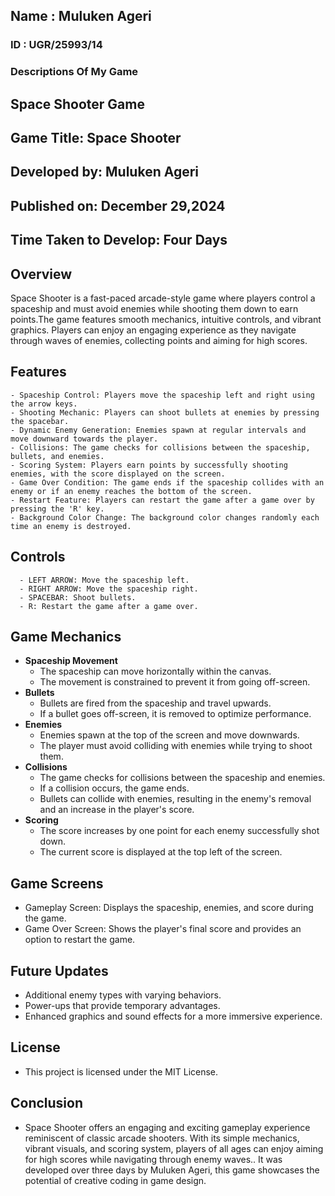 ## Name : Muluken Ageri
### ID : UGR/25993/14
### Descriptions Of My Game
 ## Space Shooter Game
 ## Game Title: Space Shooter
 ## Developed by: Muluken Ageri
 ## Published on: December 29,2024
 ## Time Taken to Develop: Four Days

## Overview

Space Shooter is a fast-paced arcade-style game where players control a spaceship and must avoid enemies while shooting them down to earn points.The game features smooth mechanics, intuitive controls, and vibrant graphics. Players can enjoy an engaging experience as they navigate through waves of enemies, collecting points and aiming for high scores.

## Features

    - Spaceship Control: Players move the spaceship left and right using the arrow keys.
    - Shooting Mechanic: Players can shoot bullets at enemies by pressing the spacebar.
    - Dynamic Enemy Generation: Enemies spawn at regular intervals and move downward towards the player.
    - Collisions: The game checks for collisions between the spaceship, bullets, and enemies.
    - Scoring System: Players earn points by successfully shooting enemies, with the score displayed on the screen.
    - Game Over Condition: The game ends if the spaceship collides with an enemy or if an enemy reaches the bottom of the screen.
    - Restart Feature: Players can restart the game after a game over by pressing the 'R' key.
    - Background Color Change: The background color changes randomly each time an enemy is destroyed.
  
## Controls

      - LEFT ARROW: Move the spaceship left.
      - RIGHT ARROW: Move the spaceship right.
      - SPACEBAR: Shoot bullets.
      - R: Restart the game after a game over.
  
## Game Mechanics

  - **Spaceship Movement**
     - The spaceship can move horizontally within the canvas.
     - The movement is constrained to prevent it from going off-screen.
  - **Bullets**
     - Bullets are fired from the spaceship and travel upwards.
     - If a bullet goes off-screen, it is removed to optimize performance.
  - **Enemies**
     - Enemies spawn at the top of the screen and move downwards.
     - The player must avoid colliding with enemies while trying to shoot them.
  - **Collisions**
     - The game checks for collisions between the spaceship and enemies.
     - If a collision occurs, the game ends.
     - Bullets can collide with enemies, resulting in the enemy's removal and an increase in the player's score.
  - **Scoring**
     - The score increases by one point for each enemy successfully shot down.
     - The current score is displayed at the top left of the screen.

## Game Screens

- Gameplay Screen: Displays the spaceship, enemies, and score during the game.
- Game Over Screen: Shows the player's final score and provides an option to restart the game.
  
## Future Updates
- Additional enemy types with varying behaviors.
- Power-ups that provide temporary advantages.
- Enhanced graphics and sound effects for a more immersive experience.
  
## License

- This project is licensed under the MIT License.

## Conclusion

- Space Shooter offers an engaging and exciting gameplay experience reminiscent of classic arcade shooters. With its simple mechanics, vibrant visuals, and scoring system, players of all ages can enjoy aiming for high scores while navigating through enemy waves.. It was developed over three days by Muluken Ageri, this game showcases the potential of creative coding in game design.